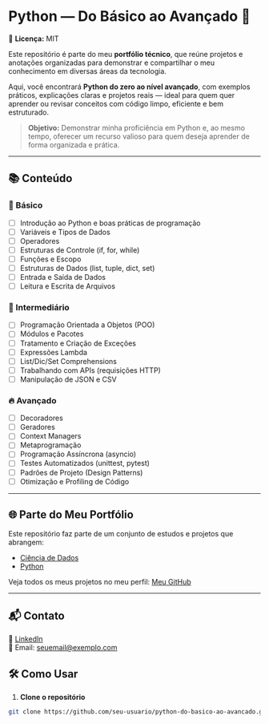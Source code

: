 # Python — Do Básico ao Avançado 🐍
📄 **Licença:** MIT  

Este repositório é parte do meu **portfólio técnico**, que reúne projetos e anotações organizadas para demonstrar e compartilhar o meu conhecimento em diversas áreas da tecnologia.  

Aqui, você encontrará **Python do zero ao nível avançado**, com exemplos práticos, explicações claras e projetos reais — ideal para quem quer aprender ou revisar conceitos com código limpo, eficiente e bem estruturado.

> **Objetivo:** Demonstrar minha proficiência em Python e, ao mesmo tempo, oferecer um recurso valioso para quem deseja aprender de forma organizada e prática.

---

## 📚 Conteúdo

### 🏁 Básico
- [ ] Introdução ao Python e boas práticas de programação
- [ ] Variáveis e Tipos de Dados
- [ ] Operadores
- [ ] Estruturas de Controle (if, for, while)
- [ ] Funções e Escopo
- [ ] Estruturas de Dados (list, tuple, dict, set)
- [ ] Entrada e Saída de Dados
- [ ] Leitura e Escrita de Arquivos

### 🚀 Intermediário
- [ ] Programação Orientada a Objetos (POO)
- [ ] Módulos e Pacotes
- [ ] Tratamento e Criação de Exceções
- [ ] Expressões Lambda
- [ ] List/Dic/Set Comprehensions
- [ ] Trabalhando com APIs (requisições HTTP)
- [ ] Manipulação de JSON e CSV

### 🔥 Avançado
- [ ] Decoradores
- [ ] Geradores
- [ ] Context Managers
- [ ] Metaprogramação
- [ ] Programação Assíncrona (asyncio)
- [ ] Testes Automatizados (unittest, pytest)
- [ ] Padrões de Projeto (Design Patterns)
- [ ] Otimização e Profiling de Código

---


## 🌐 Parte do Meu Portfólio

Este repositório faz parte de um conjunto de estudos e projetos que abrangem:

- [Ciência de Dados](https://github.com/Marlon99henrique/portfolio-ciencia-de-dados.git)
- [Python](https://github.com/Marlon99henrique/Python-Jornada-De-Aprendizado.git)




Veja todos os meus projetos no meu perfil: [Meu GitHub](https://github.com/seu-usuario)

---

## 📬 Contato

💼 [LinkedIn](https://www.linkedin.com/in/seu-perfil)  
📧 Email: seuemail@exemplo.com

## 🛠️ Como Usar

1. **Clone o repositório**

```bash
git clone https://github.com/seu-usuario/python-do-basico-ao-avancado.git


